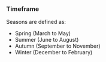 ### Timeframe

Seasons are defined as: 
* Spring (March to May)
* Summer (June to August)
* Autumn (September to November)
* Winter (December to February)
